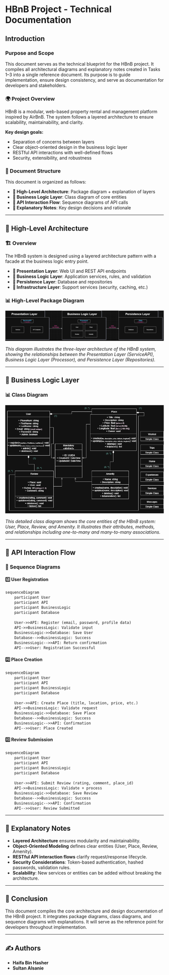 # HBnB Project - Technical Documentation

## Introduction

### Purpose and Scope
This document serves as the technical blueprint for the HBnB project. It compiles all architectural diagrams and explanatory notes created in Tasks 1–3 into a single reference document. Its purpose is to guide implementation, ensure design consistency, and serve as documentation for developers and stakeholders.

### 🌍 Project Overview
HBnB is a modular, web-based property rental and management platform inspired by AirBnB. The system follows a layered architecture to ensure scalability, maintainability, and clarity.

**Key design goals:**
- Separation of concerns between layers
- Clear object-oriented design in the business logic layer
- RESTful API interactions with well-defined flows
- Security, extensibility, and robustness

### 📖 Document Structure
This document is organized as follows:

- **🔹 High-Level Architecture**: Package diagram + explanation of layers
- **🔹 Business Logic Layer**: Class diagram of core entities
- **🔹 API Interaction Flow**: Sequence diagrams of API calls
- **🔹 Explanatory Notes**: Key design decisions and rationale

---

## 🔹 High-Level Architecture

### 🏗 Overview
The HBnB system is designed using a layered architecture pattern with a facade at the business logic entry point.

- **📌 Presentation Layer**: Web UI and REST API endpoints
- **📌 Business Logic Layer**: Application services, rules, and validation
- **📌 Persistence Layer**: Database and repositories
- **📌 Infrastructure Layer**: Support services (security, caching, etc.)

### 📊 High-Level Package Diagram

![High-Level Package Diagram](High-Level%20Package%20Diagram.drawio.png)

*This diagram illustrates the three-layer architecture of the HBnB system, showing the relationships between the Presentation Layer (ServiceAPI), Business Logic Layer (Processor), and Persistence Layer (Repositories).*

---

## 🔹 Business Logic Layer

### 📊 Class Diagram

![Detailed Class Diagram](Detailed%20Class%20Diagram%20for%20Business%20Logic%20Layer.drawio.png)

*This detailed class diagram shows the core entities of the HBnB system: User, Place, Review, and Amenity. It illustrates their attributes, methods, and relationships including one-to-many and many-to-many associations.*

---

## 🔹 API Interaction Flow

### 📝 Sequence Diagrams

#### 1️⃣ User Registration
```mermaid
sequenceDiagram
    participant User
    participant API
    participant BusinessLogic
    participant Database

    User->>API: Register (email, password, profile data)
    API->>BusinessLogic: Validate input
    BusinessLogic->>Database: Save User
    Database-->>BusinessLogic: Success
    BusinessLogic-->>API: Return confirmation
    API-->>User: Registration Successful
```

#### 2️⃣ Place Creation
```mermaid
sequenceDiagram
    participant User
    participant API
    participant BusinessLogic
    participant Database

    User->>API: Create Place (title, location, price, etc.)
    API->>BusinessLogic: Validate request
    BusinessLogic->>Database: Save Place
    Database-->>BusinessLogic: Success
    BusinessLogic-->>API: Confirmation
    API-->>User: Place Created
```

#### 3️⃣ Review Submission
```mermaid
sequenceDiagram
    participant User
    participant API
    participant BusinessLogic
    participant Database

    User->>API: Submit Review (rating, comment, place_id)
    API->>BusinessLogic: Validate + process
    BusinessLogic->>Database: Save Review
    Database-->>BusinessLogic: Success
    BusinessLogic-->>API: Confirmation
    API-->>User: Review Submitted
```

---

## 🔹 Explanatory Notes

- **Layered Architecture** ensures modularity and maintainability.
- **Object-Oriented Modeling** defines clear entities (User, Place, Review, Amenity).
- **RESTful API interaction flows** clarify request/response lifecycle.
- **Security Considerations**: Token-based authentication, hashed passwords, validation rules.
- **Scalability**: New services or entities can be added without breaking the architecture.

---

## 📌 Conclusion

This document compiles the core architecture and design documentation of the HBnB project. It integrates package diagrams, class diagrams, and sequence diagrams with explanations. It will serve as the reference point for developers throughout implementation.

---

## ✍️ Authors
- **Haifa Bin Hasher**
- **Sultan Alsanie**
